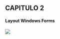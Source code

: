 

<h2>CAPITULO 2</h2>
  
  
  
  <h4>Layout Windows Forms</h4>
  
  
 ![](https://imgur.com/69Fb5ex.png)
